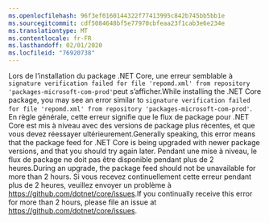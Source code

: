 ```yaml
---
ms.openlocfilehash: 96f3ef0160144322f77413995c842b745bb5bb1e
ms.sourcegitcommit: cdf5084648bf5e77970cbfeaa23f1cab3e6e234e
ms.translationtype: MT
ms.contentlocale: fr-FR
ms.lasthandoff: 02/01/2020
ms.locfileid: "76920738"
---
```


<span data-ttu-id="f6d95-101">Lors de l’installation du package .NET Core, une erreur semblable à `signature verification failed for file 'repomd.xml' from repository 'packages-microsoft-com-prod'`peut s’afficher.</span><span class="sxs-lookup"><span data-stu-id="f6d95-101">While installing the .NET Core package, you may see an error similar to `signature verification failed for file 'repomd.xml' from repository 'packages-microsoft-com-prod'`.</span></span> <span data-ttu-id="f6d95-102">En règle générale, cette erreur signifie que le flux de package pour .NET Core est mis à niveau avec des versions de package plus récentes, et que vous devez réessayer ultérieurement.</span><span class="sxs-lookup"><span data-stu-id="f6d95-102">Generally speaking, this error means that the package feed for .NET Core is being upgraded with newer package versions, and that you should try again later.</span></span> <span data-ttu-id="f6d95-103">Pendant une mise à niveau, le flux de package ne doit pas être disponible pendant plus de 2 heures.</span><span class="sxs-lookup"><span data-stu-id="f6d95-103">During an upgrade, the package feed should not be unavailable for more than 2 hours.</span></span> <span data-ttu-id="f6d95-104">Si vous recevez continuellement cette erreur pendant plus de 2 heures, veuillez envoyer un problème à <https://github.com/dotnet/core/issues>.</span><span class="sxs-lookup"><span data-stu-id="f6d95-104">If you continually receive this error for more than 2 hours, please file an issue at <https://github.com/dotnet/core/issues>.</span></span>

